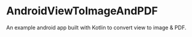 # AndroidViewToImageAndPDF
An example android app built with Kotlin to convert view to image &amp; PDF.
